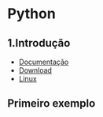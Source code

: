 # Python #

## 1.Introdução

- [Documentação](https://docs.python.org/3/ "Documentação")
- [Download](https://www.python.org/downloads/ "Download")
- 	[Linux](https://www.vivaolinux.com.br/dica/Como-instalar-o-Python-351 "Instalação no Linux Dica")

## Primeiro exemplo
###

##



	